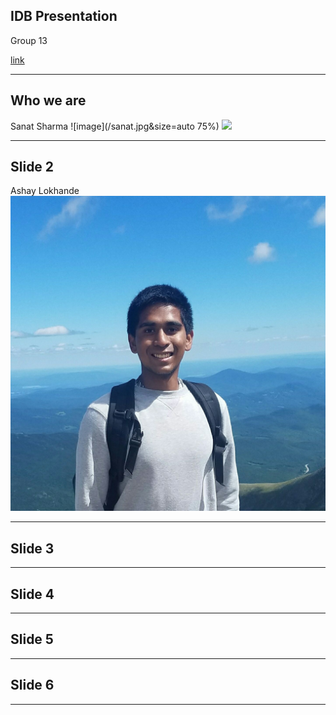 ## IDB Presentation
Group 13

[link](https:allthegreatshows.com)

---

## Who we are

Sanat Sharma
![image](/sanat.jpg&size=auto 75%)
<img src="https://github.com/favicon.ico" width="48">
<!-- Jesse Tipton
![Logo](/jesse.jpg)
Will Kuglen
![Logo](/will.jpg) -->
---

## Slide 2

Ashay Lokhande
![Logo](/ashay.jpg)
<!-- Claire Dubiel
![Logo](/claire.jpg) -->
---

## Slide 3

---

## Slide 4

---

## Slide 5

---

## Slide 6

---